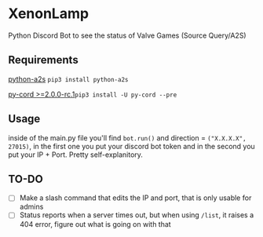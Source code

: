 # XenonLamp
Python Discord Bot to see the status of Valve Games (Source Query/A2S)


## Requirements
[python-a2s](https://github.com/Yepoleb/python-a2s) `pip3 install python-a2s`

[py-cord >=2.0.0-rc.1](https://docs.pycord.dev/en/master/installing.html#installing)`pip3 install -U py-cord --pre`

Usage
------
inside of the main.py file you'll find `bot.run()` and direction = `("X.X.X.X", 27015)`, in the first one you put your discord bot token and in the second you put your IP + Port. Pretty self-explanitory.

TO-DO
------
- [ ] Make a slash command that edits the IP and port, that is only usable for admins
- [ ] Status reports when a server times out, but when using `/list`, it raises a 404 error, figure out what is going on with that
